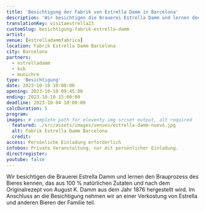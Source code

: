 ```yaml
---
title: 'Besichtigung der Fabrik von Estrella Damm in Barcelona'
description: 'Wir besichtigen die Brauerei Estrella Damm und lernen den Brauprozess des Bieres kennen, das aus 100 % natürlichen Zutaten und nach dem Originalrezept von August K. Damm aus dem Jahr 1876 hergestellt wird.'
translationKey: visitaestrella23
customSlug: besichtigung-fabrik-estrella-damm
artist:
venue: [estrelladammfabrica]
location: Fabrik Estrella Damm Barcelona
city: Barcelona
partners:
  - estrelladamm
  - ksb
  - munichre
type: 'Besichtigung'
date: 2023-10-10 10:00:00
opening: 2023-10-10 09:45:00
ending: 2023-10-10 15:00:00
deadline: 2023-10-04 10:00:00
calcDuration: 5
program:
images: # complete path for eleventy img srcset output, alt required
  featured: ./src/assets/images/venues/estrella-damm-nuevo.jpg
  alt: Fabrik Estrella Damm Barcelona
  credit:
access: Persönliche Einladung erforderlich
infobox: Private Veranstaltung, nur mit persönlicher Einladung.
directregister:
youtube: false
---
```


Wir besichtigen die Brauerei Estrella Damm und lernen den Brauprozess des Bieres kennen, das aus 100 % natürlichen Zutaten und nach dem Originalrezept von August K. Damm aus dem Jahr 1876 hergestellt wird. Im Anschluss an die Besichtigung nehmen wir an einer Verkostung von Estrella und anderen Bieren der Familie teil.

